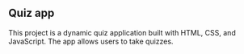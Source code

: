 ## Quiz app

This project is a dynamic quiz application built with HTML, CSS, and JavaScript. The app allows users to take quizzes.
